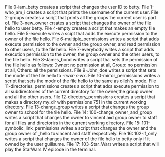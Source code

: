 File 0-iam_betty creates a script that changes the user ID to betty.
File 1-who_am_i creates a script that prints the username of the current user.
File 2-groups creates a script that prints all the groups the current user is part of.
File 3-new_owner creates a script that changes the owner of the file hello to user betty.
File 4-empty creates a script that makes an empty file hello.
File 5-execute writes a scipt that adds the execute permission to the owner of the file hello.
File 6-multiple_permissions writes a script that adds execute permission to the owner and the group owner, and read permission to other users, to the file hello.
File 7-everybody writes a script that adds execution permission to the owner, the group owner and the other users, to the file hello.
File 8-James_bond writes a script that sets the permission of the file hello as follows: Owner: no permission at all, Group: no permission at all, Others: all the permissions.
File 9-John_doe writes a script that sets the mode of the file hello to -rwxr-x-wx.
File 10-mirror_permissions writes a script that sets the mode of the file hello to the same as olleh's mode.
File 11-directories_permissions creates a script that adds execute permission to all subdirectories of the current directory for the owner,the group owner and all the other users.
File 12-directory_permissions creates a script that makes a directory my_dir with permissions 751 in the current working directory.
File 13-change_group writes a script that changes the group owner to school for the file hello.
File 14: 100-change_owner_and_group writes a script that changes the owner to vincent and group owner to staff for all files and directories in the current working directory.
File 15: 101-symbolic_link_permissions writes a script that changes the owner and the group owner of _hello to vincent and staff respectively.
File 16: 102-if_only writes a script that changes the owner of the file hello to betty only if it owned by the user guillaume.
File 17: 103-Star_Wars writes a script that will play the StarWars IV episode in the terminal.
